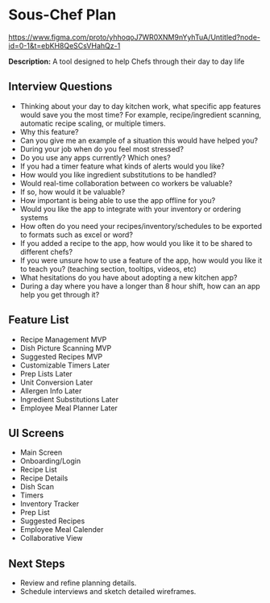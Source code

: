 # Sous-Chef Plan
https://www.figma.com/proto/yhhoqoJ7WR0XNM9nYyhTuA/Untitled?node-id=0-1&t=ebKH8QeSCsVHahQz-1

**Description:** A tool designed to help Chefs through their day to day life

## Interview Questions
- Thinking about your day to day kitchen work, what specific app features would save you the most time? For example, recipe/ingredient scanning, automatic recipe scaling, or multiple timers.
- Why this feature?
- Can you give me an example of a situation this would have helped you?
- During your job when do you feel most stressed?
- Do you use any apps currently? Which ones?
- If you had a timer feature what kinds of alerts would you like?
- How would you like ingredient substitutions to be handled?
- Would real-time collaboration between co workers be valuable?
- If so, how would it be valuable?
- How important is being able to use the app offline for you?
- Would you like the app to integrate with your inventory or ordering systems
- How often do you need your recipes/inventory/schedules to be exported to formats such as excel or word?
- If you added a recipe to the app, how would you like it to be shared to different chefs?
- If you were unsure how to use a feature of the app, how would you like it to teach you? (teaching section, tooltips, videos, etc)
- What hesitations do you have about adopting a new kitchen app?
- During a day where you have a longer than 8 hour shift, how can an app help you get through it?

## Feature List
- Recipe Management MVP
- Dish Picture Scanning MVP
- Suggested Recipes MVP
- Customizable Timers Later
- Prep Lists Later
- Unit Conversion Later
- Allergen Info Later
- Ingredient Substitutions Later
- Employee Meal Planner Later

## UI Screens
- Main Screen
- Onboarding/Login
- Recipe List
- Recipe Details
- Dish Scan
- Timers
- Inventory Tracker
- Prep List
- Suggested Recipes
- Employee Meal Calender
- Collaborative View

## Next Steps
- Review and refine planning details.
- Schedule interviews and sketch detailed wireframes.
